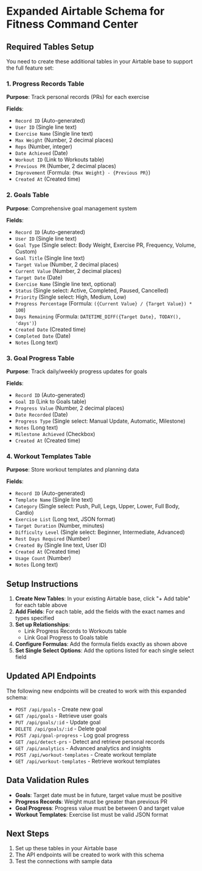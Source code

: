 # Expanded Airtable Schema for Fitness Command Center

## Required Tables Setup

You need to create these additional tables in your Airtable base to support the full feature set:

### 1. Progress Records Table
**Purpose**: Track personal records (PRs) for each exercise

**Fields**:
- `Record ID` (Auto-generated)
- `User ID` (Single line text)
- `Exercise Name` (Single line text)
- `Max Weight` (Number, 2 decimal places)
- `Reps` (Number, integer)
- `Date Achieved` (Date)
- `Workout ID` (Link to Workouts table)
- `Previous PR` (Number, 2 decimal places)
- `Improvement` (Formula: `{Max Weight} - {Previous PR}`)
- `Created At` (Created time)

### 2. Goals Table
**Purpose**: Comprehensive goal management system

**Fields**:
- `Record ID` (Auto-generated)
- `User ID` (Single line text)
- `Goal Type` (Single select: Body Weight, Exercise PR, Frequency, Volume, Custom)
- `Goal Title` (Single line text)
- `Target Value` (Number, 2 decimal places)
- `Current Value` (Number, 2 decimal places)
- `Target Date` (Date)
- `Exercise Name` (Single line text, optional)
- `Status` (Single select: Active, Completed, Paused, Cancelled)
- `Priority` (Single select: High, Medium, Low)
- `Progress Percentage` (Formula: `({Current Value} / {Target Value}) * 100`)
- `Days Remaining` (Formula: `DATETIME_DIFF({Target Date}, TODAY(), 'days')`)
- `Created Date` (Created time)
- `Completed Date` (Date)
- `Notes` (Long text)

### 3. Goal Progress Table
**Purpose**: Track daily/weekly progress updates for goals

**Fields**:
- `Record ID` (Auto-generated)
- `Goal ID` (Link to Goals table)
- `Progress Value` (Number, 2 decimal places)
- `Date Recorded` (Date)
- `Progress Type` (Single select: Manual Update, Automatic, Milestone)
- `Notes` (Long text)
- `Milestone Achieved` (Checkbox)
- `Created At` (Created time)

### 4. Workout Templates Table
**Purpose**: Store workout templates and planning data

**Fields**:
- `Record ID` (Auto-generated)
- `Template Name` (Single line text)
- `Category` (Single select: Push, Pull, Legs, Upper, Lower, Full Body, Cardio)
- `Exercise List` (Long text, JSON format)
- `Target Duration` (Number, minutes)
- `Difficulty Level` (Single select: Beginner, Intermediate, Advanced)
- `Rest Days Required` (Number)
- `Created By` (Single line text, User ID)
- `Created At` (Created time)
- `Usage Count` (Number)
- `Notes` (Long text)

## Setup Instructions

1. **Create New Tables**: In your existing Airtable base, click "+ Add table" for each table above
2. **Add Fields**: For each table, add the fields with the exact names and types specified
3. **Set up Relationships**: 
   - Link Progress Records to Workouts table
   - Link Goal Progress to Goals table
4. **Configure Formulas**: Add the formula fields exactly as shown above
5. **Set Single Select Options**: Add the options listed for each single select field

## Updated API Endpoints

The following new endpoints will be created to work with this expanded schema:

- `POST /api/goals` - Create new goal
- `GET /api/goals` - Retrieve user goals
- `PUT /api/goals/:id` - Update goal
- `DELETE /api/goals/:id` - Delete goal
- `POST /api/goal-progress` - Log goal progress
- `GET /api/detect-prs` - Detect and retrieve personal records
- `GET /api/analytics` - Advanced analytics and insights
- `POST /api/workout-templates` - Create workout template
- `GET /api/workout-templates` - Retrieve workout templates

## Data Validation Rules

- **Goals**: Target date must be in future, target value must be positive
- **Progress Records**: Weight must be greater than previous PR
- **Goal Progress**: Progress value must be between 0 and target value
- **Workout Templates**: Exercise list must be valid JSON format

## Next Steps

1. Set up these tables in your Airtable base
2. The API endpoints will be created to work with this schema
3. Test the connections with sample data